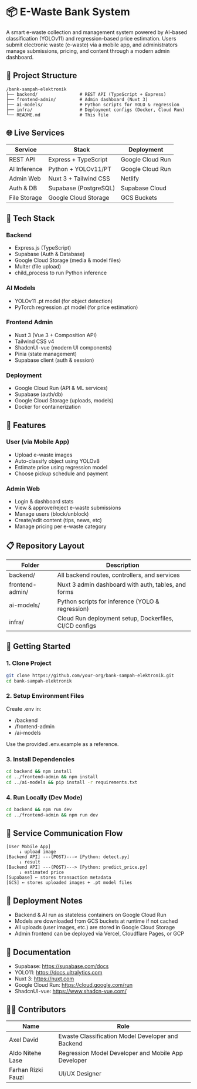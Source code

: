 # 📦 E-Waste Bank System

A smart e-waste collection and management system powered by AI-based classification (YOLOv11) and regression-based price estimation. Users submit electronic waste (e-waste) via a mobile app, and administrators manage submissions, pricing, and content through a modern admin dashboard.

## 🏐 Project Structure

```
/bank-sampah-elektronik
├── backend/                # REST API (TypeScript + Express)
├── frontend-admin/         # Admin dashboard (Nuxt 3)
├── ai-models/              # Python scripts for YOLO & regression
├── infra/                  # Deployment configs (Docker, Cloud Run)
└── README.md               # This file
```

## 🌐 Live Services

| Service | Stack | Deployment |
|---------|-------|------------|
| REST API | Express + TypeScript | Google Cloud Run |
| AI Inference | Python + YOLOv11/PT | Google Cloud Run |
| Admin Web | Nuxt 3 + Tailwind CSS | Netlify |
| Auth & DB | Supabase (PostgreSQL) | Supabase Cloud |
| File Storage | Google Cloud Storage | GCS Buckets |

## 🧠 Tech Stack

### Backend
- Express.js (TypeScript)
- Supabase (Auth & Database)
- Google Cloud Storage (media & model files)
- Multer (file upload)
- child_process to run Python inference

### AI Models
- YOLOv11 .pt model (for object detection)
- PyTorch regression .pt model (for price estimation)

### Frontend Admin
- Nuxt 3 (Vue 3 + Composition API)
- Tailwind CSS v4
- ShadcnUI-vue (modern UI components)
- Pinia (state management)
- Supabase client (auth & session)

### Deployment
- Google Cloud Run (API & ML services)
- Supabase (auth/db)
- Google Cloud Storage (uploads, models)
- Docker for containerization

## 📆 Features

### User (via Mobile App)
- Upload e-waste images
- Auto-classify object using YOLOv8
- Estimate price using regression model
- Choose pickup schedule and payment

### Admin Web
- Login & dashboard stats
- View & approve/reject e-waste submissions
- Manage users (block/unblock)
- Create/edit content (tips, news, etc)
- Manage pricing per e-waste category

## 📋 Repository Layout

| Folder | Description |
|--------|-------------|
| backend/ | All backend routes, controllers, and services |
| frontend-admin/ | Nuxt 3 admin dashboard with auth, tables, and forms |
| ai-models/ | Python scripts for inference (YOLO & regression) |
| infra/ | Cloud Run deployment setup, Dockerfiles, CI/CD configs |

## 🚀 Getting Started

### 1. Clone Project

```bash
git clone https://github.com/your-org/bank-sampah-elektronik.git
cd bank-sampah-elektronik
```

### 2. Setup Environment Files

Create .env in:
- /backend
- /frontend-admin
- /ai-models

Use the provided .env.example as a reference.

### 3. Install Dependencies

```bash
cd backend && npm install
cd ../frontend-admin && npm install
cd ../ai-models && pip install -r requirements.txt
```

### 4. Run Locally (Dev Mode)

```bash
cd backend && npm run dev
cd ../frontend-admin && npm run dev
```

## 🔄 Service Communication Flow

```
[User Mobile App]
     ↓ upload image
[Backend API] ---(POST)---> [Python: detect.py]
     ↓ result
[Backend API] ---(POST)---> [Python: predict_price.py]
     ↓ estimated price
[Supabase] ← stores transaction metadata
[GCS] ← stores uploaded images + .pt model files
```

## 🚪 Deployment Notes

- Backend & AI run as stateless containers on Google Cloud Run
- Models are downloaded from GCS buckets at runtime if not cached
- All uploads (user images, etc.) are stored in Google Cloud Storage
- Admin frontend can be deployed via Vercel, Cloudflare Pages, or GCP

## 📖 Documentation

- Supabase: https://supabase.com/docs
- YOLO11: https://docs.ultralytics.com
- Nuxt 3: https://nuxt.com
- Google Cloud Run: https://cloud.google.com/run
- ShadcnUI-vue: https://www.shadcn-vue.com/

## 👨‍💼 Contributors

| Name | Role |
|------|------|
| Axel David | Ewaste Classification Model Developer and Backend |
| Aldo Nitehe Lase | Regression Model Developer and Mobile App Developer |
| Farhan Rizki Fauzi | UI/UX Designer |
                                
